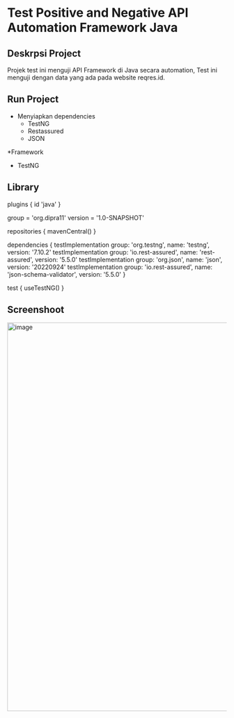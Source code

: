 # Test Positive and Negative API Automation Framework Java

## Deskrpsi Project
Projek test ini menguji API Framework di Java secara automation, Test ini menguji dengan data yang ada pada website reqres.id.

## Run Project
* Menyiapkan dependencies
  * TestNG
  * Restassured
  * JSON

*Framework
  * TestNG
  
## Library
plugins {
    id 'java'
}

group = 'org.dipra11'
version = '1.0-SNAPSHOT'

repositories {
    mavenCentral()
}

dependencies {
    testImplementation group: 'org.testng', name: 'testng', version: '7.10.2'
    testImplementation group: 'io.rest-assured', name: 'rest-assured', version: '5.5.0'
    testImplementation group: 'org.json', name: 'json', version: '20220924'
    testImplementation group: 'io.rest-assured', name: 'json-schema-validator', version: '5.5.0'
}

test {
    useTestNG()
    }

## Screenshoot
<img width="892" alt="image" src="https://github.com/user-attachments/assets/c38fb865-f00d-4cee-9518-88508c3dc335">
